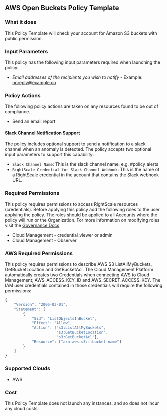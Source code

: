 ## AWS Open Buckets Policy Template

### What it does

This Policy Template will check your account for Amazon S3 buckets with public permission.

### Input Parameters

This policy has the following input parameters required when launching the policy.

- *Email addresses of the recipients you wish to notify* - Example: noreply@example.co

### Policy Actions

The following policy actions are taken on any resources found to be out of compliance.

- Send an email report

#### Slack Channel Notification Support
The policy includes optional support to send a notification to a slack channel when an anomaly is detected.
The policy accepts two optional input parameters to support this capability:
- `Slack Channel Name`: This is the slack channel name, e.g. #policy_alerts
- `RightScale Credential for Slack Channel Webhook`: This is the name of a RightScale credential in the account that contains the Slack webhook URL.

### Required Permissions

This policy requires permissions to access RightScale resources (credentials).  Before applying this policy add the following roles to the user applying the policy.  The roles should be applied to all Accounts where the policy will run or the Organization. For more information on modifying roles visit the [Governance Docs](https://docs.rightscale.com/cm/ref/user_roles.html)

- Cloud Management - credential_viewer or admin
- Cloud Management - Observer

### AWS Required Permissions

This policy requires permissions to describe AWS S3 ListAllMyBuckets, GetBucketLocation and GetBucketAcl.
The Cloud Management Platform automatically creates two Credentials when connecting AWS to Cloud Management; AWS_ACCESS_KEY_ID and AWS_SECRET_ACCESS_KEY. The IAM user credentials contained in those credentials will require the following permissions:

```javascript
{
    "Version": "2006-03-01",
    "Statement": [
        {
            "Sid": "ListObjectsInBucket",
            "Effect": "Allow",
            "Action": ["s3:ListAllMyBuckets",
                       "s3:GetBucketLocation",
                       "s3:GetBucketAcl"],
            "Resource": ["arn:aws:s3:::bucket-name"]
        }
    ]
}
```

### Supported Clouds

- AWS

### Cost

This Policy Template does not launch any instances, and so does not incur any cloud costs.
